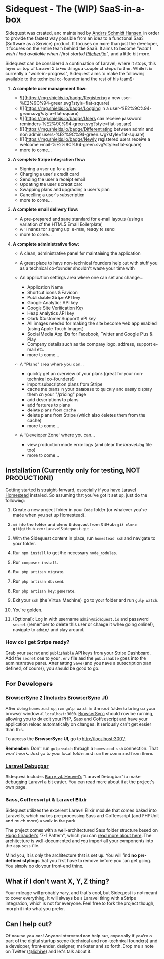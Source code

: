 Sidequest - The (WIP) SaaS-in-a-box
===================================

Sidequest was created, and maintained by [Anders Schmidt Hansen](https://github.com/AndersSchmidtHansen), in order to provide the fastest way possible from an idea to a functional SaaS (Software as a Service) product. It focuses on more than just the developer, it focuses on the entire team behind the SaaS. It aims to become *"what I wish I had available when I first started [Pitcherific](http://pitcherific.com/)"*, and a little bit more.

Sidequest can be considered a continuation of Laravel; where it stops, this layer on top of Laravel 5 takes things a couple of steps further. While it is currently a "work-in-progress", Sidequest aims to make the following available to the technical co-founder (and the rest of his team!):

1. **A complete user management flow:**
   * ![](https://img.shields.io/badge/Registering a new user-%E2%9C%94-green.svg?style=flat-square)
   * ![](https://img.shields.io/badge/Logging in a user-%E2%9C%94-green.svg?style=flat-square)
   * ![](https://img.shields.io/badge/Users can receive password reminders-%E2%9C%94-green.svg?style=flat-square)
   * ![](https://img.shields.io/badge/Differentiating between admin and non admin users-%E2%9C%94-green.svg?style=flat-square)
   * ![](https://img.shields.io/badge/Newly registered users receive a welcome email-%E2%9C%94-green.svg?style=flat-square)
   * more to come...

2. **A complete Stripe integration flow:**
   * Signing a user up for a plan
   * Charging a user's credit card
   * Sending the user a receipt email
   * Updating the user's credit card
   * Swapping plans and upgrading a user's plan
   * Cancelling a user's subscription
   * more to come...

3. **A complete email delivery flow:**
   * A pre-prepared and sane standard for e-mail layouts (using a variation of the HTML5 Email Boilerplate)
   * A 'Thanks for signing up' e-mail, ready to send
   * more to come...

4. **A complete administrative flow:**
   * A clean, administrative panel for maintaining the application
   * A great place to have non-technical founders help out with stuff you as a technical co-founder shouldn't waste your time with
   * An application settings area where one can set and change...
     * Application Name
     * Shortcut icons & Favicon
     * Publishable Stripe API key
     * Google Analytics API key
     * Google Site Verification Key
     * Heap Analytics API key
     * Olark (Customer Support) API key
     * All images needed for making the site become web app enabled (using Apple Touch Images)
     * Social Media App IDs for Facebook, Twitter and Google Plus & Play
     * Company details such as the company logo, address, support e-mail etc.
     * more to come...

   * A "Plans" area where you can...
     * quickly get an overview of your plans (great for your non-technical co-founders!)
     * import subscription plans from Stripe
     * cache the plans in your database to quickly and easily display them on your "/pricing" page
     * add descriptions to plans
     * add features to plans
     * delete plans from cache
     * delete plans from Stripe (which also deletes them from the cache)
     * more to come...

   * A "Developer Zone" where you can...
     * view production mode error logs (and clear the *laravel.log* file too)
     * more to come...


## Installation (Currently only for testing, NOT PRODUCTION!)

Getting started is straight-forward, especially if you have [Laravel Homestead](http://laravel.com/docs/master/homestead) installed. So assuming that you've got it set up, just do the following:

1. Create a new project folder in your `Code` folder (or whatever you've made when you set up Homestead).
2. `cd` into the folder and clone Sidequest from GitHub: `git clone git@github.com:LaravelSidequest.git .`
3. With the Sidequest content in place, run `homestead ssh` and navigate to your folder.
4. Run `npm install` to get the necessary `node_modules`.
5. Run `composer install`.
6. Run `php artisan migrate`.
7. Run `php artisan db:seed`.
8. Run `php artisan key:generate`.
9. Exit your `ssh` (the Virtual Machine), go to your folder and run `gulp watch`.
10. You're golden.

11. (Optional): Log in with username `admin@sidequest.io` and password `secret` (remember to delete this user or change it when going online!), navigate to `admin/` and play around.

### How do I get Stripe ready?

Grab your `secret` and `publishable` API keys from your Stripe Dashboard. Add the `secret` one to your `.env` file and the `publishable` goes into the administrative panel. After hitting `Save` (and you have a subscription plan defined, of course), you should be good to go.


## For Developers

### BrowserSync 2 (Includes BrowserSync UI)

After doing `homestead up`, run `gulp watch` in the root folder to bring up
your browser window at `localhost:3000`. [BrowserSync](http://www.browsersync.io/) should now be running,
allowing you to do edit your PHP, Sass and Coffeescript and have your
application reload automatically on changes. It seriously can't get easier
than this.

To access the **BrowserSync UI**, go to [http://localhost:3001/](http://localhost:3001/).

**Remember:** Don't run `gulp watch` through a `homestead ssh` connection. That won't work. Just go to your local folder and run the command from there.

### [Laravel Debugbar](https://github.com/barryvdh/laravel-debugbar)

Sidequest includes [Barry vd. Heuvel's](https://github.com/barryvdh) "Laravel Debugbar" to make debugging Laravel a bit easier. You can read more about it at the project's own page.

### Sass, Coffeescript & Laravel Elixir

Sidequest utilizes the excellent Laravel Elixir module that comes baked into Laravel 5, which makes pre-processing Sass and Coffeescript (and PHPUnit and much more) a walk in the park.

The project comes with a well-architectured Sass folder structure based on [Hugo Giraudel's](https://github.com/HugoGiraudel) "7-1 Pattern", which you can [read more about here](http://sass-guidelin.es/#the-7-1-pattern). The architecture is well-documented and you import all your components into the `app.scss` file.

Mind you, it is only the architecture that is set up. You will find **no pre-defined stylings** that you first have to remove before you can get going. You simply go do your front-end thing.


## What if I don't want X, Y, Z thing?

Your mileage will probably vary, and that's cool, but Sidequest is not meant to cover everything. It will always be a Laravel thing with a Stripe integration, which is not for everyone. Feel free to fork the project though, morph it into what you prefer.

## Can I help out?

Of course you can! Anyone interested can help out, especially if you're a part of the digital startup scene (technical and non-technical founders) and a developer, front-ender, designer, marketer and so forth. Drop me a note on Twitter ([@lichine](https://twitter.com/lichine)) and let's talk about it.